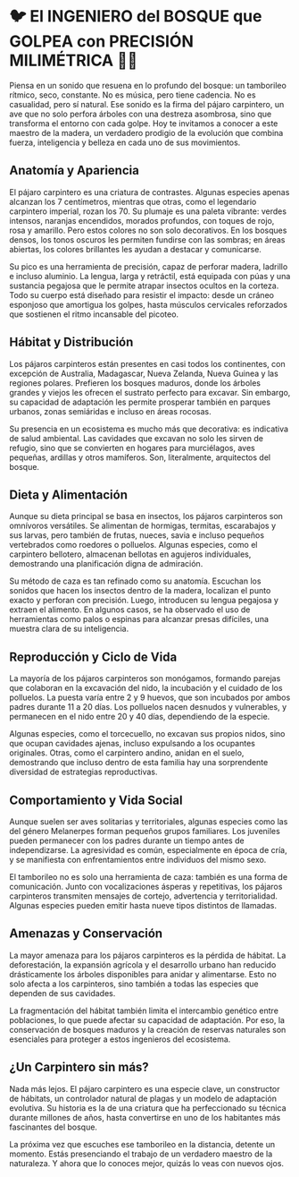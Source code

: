 # 🐦 El INGENIERO del BOSQUE que GOLPEA con PRECISIÓN MILIMÉTRICA 🔨🌳
Piensa en un sonido que resuena en lo profundo del bosque: un tamborileo rítmico, seco, constante. No es música, pero tiene cadencia. No es casualidad, pero sí natural. Ese sonido es la firma del pájaro carpintero, un ave que no solo perfora árboles con una destreza asombrosa, sino que transforma el entorno con cada golpe. Hoy te invitamos a conocer a este maestro de la madera, un verdadero prodigio de la evolución que combina fuerza, inteligencia y belleza en cada uno de sus movimientos.

## Anatomía y Apariencia
El pájaro carpintero es una criatura de contrastes. Algunas especies apenas alcanzan los 7 centímetros, mientras que otras, como el legendario carpintero imperial, rozan los 70. Su plumaje es una paleta vibrante: verdes intensos, naranjas encendidos, morados profundos, con toques de rojo, rosa y amarillo. Pero estos colores no son solo decorativos. En los bosques densos, los tonos oscuros les permiten fundirse con las sombras; en áreas abiertas, los colores brillantes les ayudan a destacar y comunicarse.

Su pico es una herramienta de precisión, capaz de perforar madera, ladrillo e incluso aluminio. La lengua, larga y retráctil, está equipada con púas y una sustancia pegajosa que le permite atrapar insectos ocultos en la corteza. Todo su cuerpo está diseñado para resistir el impacto: desde un cráneo esponjoso que amortigua los golpes, hasta músculos cervicales reforzados que sostienen el ritmo incansable del picoteo.

## Hábitat y Distribución
Los pájaros carpinteros están presentes en casi todos los continentes, con excepción de Australia, Madagascar, Nueva Zelanda, Nueva Guinea y las regiones polares. Prefieren los bosques maduros, donde los árboles grandes y viejos les ofrecen el sustrato perfecto para excavar. Sin embargo, su capacidad de adaptación les permite prosperar también en parques urbanos, zonas semiáridas e incluso en áreas rocosas.

Su presencia en un ecosistema es mucho más que decorativa: es indicativa de salud ambiental. Las cavidades que excavan no solo les sirven de refugio, sino que se convierten en hogares para murciélagos, aves pequeñas, ardillas y otros mamíferos. Son, literalmente, arquitectos del bosque.

## Dieta y Alimentación
Aunque su dieta principal se basa en insectos, los pájaros carpinteros son omnívoros versátiles. Se alimentan de hormigas, termitas, escarabajos y sus larvas, pero también de frutas, nueces, savia e incluso pequeños vertebrados como roedores o polluelos. Algunas especies, como el carpintero bellotero, almacenan bellotas en agujeros individuales, demostrando una planificación digna de admiración.

Su método de caza es tan refinado como su anatomía. Escuchan los sonidos que hacen los insectos dentro de la madera, localizan el punto exacto y perforan con precisión. Luego, introducen su lengua pegajosa y extraen el alimento. En algunos casos, se ha observado el uso de herramientas como palos o espinas para alcanzar presas difíciles, una muestra clara de su inteligencia.

## Reproducción y Ciclo de Vida
La mayoría de los pájaros carpinteros son monógamos, formando parejas que colaboran en la excavación del nido, la incubación y el cuidado de los polluelos. La puesta varía entre 2 y 9 huevos, que son incubados por ambos padres durante 11 a 20 días. Los polluelos nacen desnudos y vulnerables, y permanecen en el nido entre 20 y 40 días, dependiendo de la especie.

Algunas especies, como el torcecuello, no excavan sus propios nidos, sino que ocupan cavidades ajenas, incluso expulsando a los ocupantes originales. Otras, como el carpintero andino, anidan en el suelo, demostrando que incluso dentro de esta familia hay una sorprendente diversidad de estrategias reproductivas.

## Comportamiento y Vida Social
Aunque suelen ser aves solitarias y territoriales, algunas especies como las del género Melanerpes forman pequeños grupos familiares. Los juveniles pueden permanecer con los padres durante un tiempo antes de independizarse. La agresividad es común, especialmente en época de cría, y se manifiesta con enfrentamientos entre individuos del mismo sexo.

El tamborileo no es solo una herramienta de caza: también es una forma de comunicación. Junto con vocalizaciones ásperas y repetitivas, los pájaros carpinteros transmiten mensajes de cortejo, advertencia y territorialidad. Algunas especies pueden emitir hasta nueve tipos distintos de llamadas.

## Amenazas y Conservación
La mayor amenaza para los pájaros carpinteros es la pérdida de hábitat. La deforestación, la expansión agrícola y el desarrollo urbano han reducido drásticamente los árboles disponibles para anidar y alimentarse. Esto no solo afecta a los carpinteros, sino también a todas las especies que dependen de sus cavidades.

La fragmentación del hábitat también limita el intercambio genético entre poblaciones, lo que puede afectar su capacidad de adaptación. Por eso, la conservación de bosques maduros y la creación de reservas naturales son esenciales para proteger a estos ingenieros del ecosistema.

## ¿Un Carpintero sin más?
Nada más lejos. El pájaro carpintero es una especie clave, un constructor de hábitats, un controlador natural de plagas y un modelo de adaptación evolutiva. Su historia es la de una criatura que ha perfeccionado su técnica durante millones de años, hasta convertirse en uno de los habitantes más fascinantes del bosque.

La próxima vez que escuches ese tamborileo en la distancia, detente un momento. Estás presenciando el trabajo de un verdadero maestro de la naturaleza. Y ahora que lo conoces mejor, quizás lo veas con nuevos ojos.
